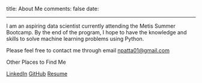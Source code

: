 title: About Me
comments: false
date:

---
I am an aspiring data scientist currently attending the Metis Summer Bootcamp.
By the end of the program, I hope to have the  knowledge and skills to solve
machine learning problems using Python.


Please feel free to contact me through email
npatta01@gmail.com

Other Places to Find Me

[LinkedIn](https://www.linkedin.com/in/nidhinpattaniyil)
[GitHub](https://github.com/npatta01)
[Resume](nidhin_pattaniyil_resume.pdf)
